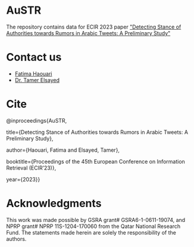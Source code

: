 # AuSTR
The repository contains data for ECIR 2023 paper ["Detecting Stance of Authorities towards Rumors in Arabic Tweets: A Preliminary Study"](https://arxiv.org/abs/2301.05863)


# Contact us
- [Fatima Haouari](mailto:200159617@qu.edu.qa)
- [Dr. Tamer Elsayed](mailto:telsayed@qu.edu.qa)

# Cite

@inproceedings{AuSTR,

title={Detecting Stance of Authorities towards Rumors in Arabic Tweets: A Preliminary Study},

author={Haouari, Fatima and Elsayed, Tamer},

booktitle={Proceedings of the 45th European Conference on Information Retrieval (ECIR’23)},

year={2023}}

# Acknowledgments
This work was made possible by GSRA grant\# GSRA6-1-0611-19074, and NPRP grant\# NPRP 11S-1204-170060 from the Qatar National Research Fund. The statements made herein are solely the responsibility of the authors.
